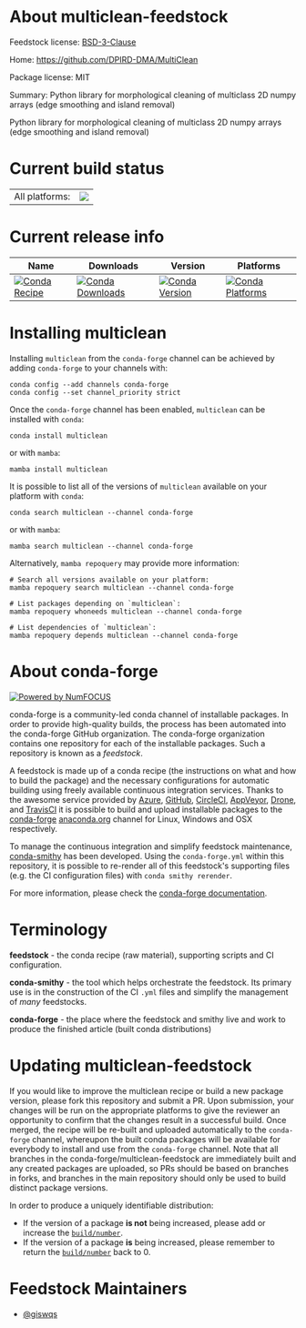 About multiclean-feedstock
==========================

Feedstock license: [BSD-3-Clause](https://github.com/conda-forge/multiclean-feedstock/blob/main/LICENSE.txt)

Home: https://github.com/DPIRD-DMA/MultiClean

Package license: MIT

Summary: Python library for morphological cleaning of multiclass 2D numpy arrays (edge smoothing and island removal)

Python library for morphological cleaning of multiclass 2D numpy arrays (edge smoothing and island removal)

Current build status
====================


<table><tr><td>All platforms:</td>
    <td>
      <a href="https://dev.azure.com/conda-forge/feedstock-builds/_build/latest?definitionId=26632&branchName=main">
        <img src="https://dev.azure.com/conda-forge/feedstock-builds/_apis/build/status/multiclean-feedstock?branchName=main">
      </a>
    </td>
  </tr>
</table>

Current release info
====================

| Name | Downloads | Version | Platforms |
| --- | --- | --- | --- |
| [![Conda Recipe](https://img.shields.io/badge/recipe-multiclean-green.svg)](https://anaconda.org/conda-forge/multiclean) | [![Conda Downloads](https://img.shields.io/conda/dn/conda-forge/multiclean.svg)](https://anaconda.org/conda-forge/multiclean) | [![Conda Version](https://img.shields.io/conda/vn/conda-forge/multiclean.svg)](https://anaconda.org/conda-forge/multiclean) | [![Conda Platforms](https://img.shields.io/conda/pn/conda-forge/multiclean.svg)](https://anaconda.org/conda-forge/multiclean) |

Installing multiclean
=====================

Installing `multiclean` from the `conda-forge` channel can be achieved by adding `conda-forge` to your channels with:

```
conda config --add channels conda-forge
conda config --set channel_priority strict
```

Once the `conda-forge` channel has been enabled, `multiclean` can be installed with `conda`:

```
conda install multiclean
```

or with `mamba`:

```
mamba install multiclean
```

It is possible to list all of the versions of `multiclean` available on your platform with `conda`:

```
conda search multiclean --channel conda-forge
```

or with `mamba`:

```
mamba search multiclean --channel conda-forge
```

Alternatively, `mamba repoquery` may provide more information:

```
# Search all versions available on your platform:
mamba repoquery search multiclean --channel conda-forge

# List packages depending on `multiclean`:
mamba repoquery whoneeds multiclean --channel conda-forge

# List dependencies of `multiclean`:
mamba repoquery depends multiclean --channel conda-forge
```


About conda-forge
=================

[![Powered by
NumFOCUS](https://img.shields.io/badge/powered%20by-NumFOCUS-orange.svg?style=flat&colorA=E1523D&colorB=007D8A)](https://numfocus.org)

conda-forge is a community-led conda channel of installable packages.
In order to provide high-quality builds, the process has been automated into the
conda-forge GitHub organization. The conda-forge organization contains one repository
for each of the installable packages. Such a repository is known as a *feedstock*.

A feedstock is made up of a conda recipe (the instructions on what and how to build
the package) and the necessary configurations for automatic building using freely
available continuous integration services. Thanks to the awesome service provided by
[Azure](https://azure.microsoft.com/en-us/services/devops/), [GitHub](https://github.com/),
[CircleCI](https://circleci.com/), [AppVeyor](https://www.appveyor.com/),
[Drone](https://cloud.drone.io/welcome), and [TravisCI](https://travis-ci.com/)
it is possible to build and upload installable packages to the
[conda-forge](https://anaconda.org/conda-forge) [anaconda.org](https://anaconda.org/)
channel for Linux, Windows and OSX respectively.

To manage the continuous integration and simplify feedstock maintenance,
[conda-smithy](https://github.com/conda-forge/conda-smithy) has been developed.
Using the ``conda-forge.yml`` within this repository, it is possible to re-render all of
this feedstock's supporting files (e.g. the CI configuration files) with ``conda smithy rerender``.

For more information, please check the [conda-forge documentation](https://conda-forge.org/docs/).

Terminology
===========

**feedstock** - the conda recipe (raw material), supporting scripts and CI configuration.

**conda-smithy** - the tool which helps orchestrate the feedstock.
                   Its primary use is in the construction of the CI ``.yml`` files
                   and simplify the management of *many* feedstocks.

**conda-forge** - the place where the feedstock and smithy live and work to
                  produce the finished article (built conda distributions)


Updating multiclean-feedstock
=============================

If you would like to improve the multiclean recipe or build a new
package version, please fork this repository and submit a PR. Upon submission,
your changes will be run on the appropriate platforms to give the reviewer an
opportunity to confirm that the changes result in a successful build. Once
merged, the recipe will be re-built and uploaded automatically to the
`conda-forge` channel, whereupon the built conda packages will be available for
everybody to install and use from the `conda-forge` channel.
Note that all branches in the conda-forge/multiclean-feedstock are
immediately built and any created packages are uploaded, so PRs should be based
on branches in forks, and branches in the main repository should only be used to
build distinct package versions.

In order to produce a uniquely identifiable distribution:
 * If the version of a package **is not** being increased, please add or increase
   the [``build/number``](https://docs.conda.io/projects/conda-build/en/latest/resources/define-metadata.html#build-number-and-string).
 * If the version of a package **is** being increased, please remember to return
   the [``build/number``](https://docs.conda.io/projects/conda-build/en/latest/resources/define-metadata.html#build-number-and-string)
   back to 0.

Feedstock Maintainers
=====================

* [@giswqs](https://github.com/giswqs/)

